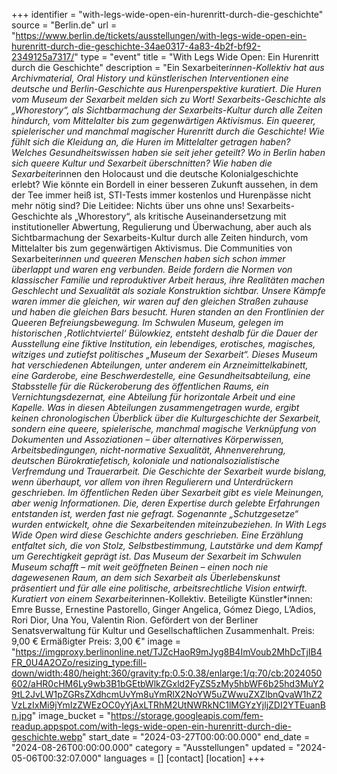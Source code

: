 +++
identifier = "with-legs-wide-open-ein-hurenritt-durch-die-geschichte"
source = "Berlin.de"
url = "https://www.berlin.de/tickets/ausstellungen/with-legs-wide-open-ein-hurenritt-durch-die-geschichte-34ae0317-4a83-4b2f-bf92-2349125a7317/"
type = "event"
title = "With Legs Wide Open: Ein Hurenritt durch die Geschichte"
description = "Ein Sexarbeiter*innen-Kollektiv hat aus Archivmaterial, Oral History und künstlerischen Interventionen eine deutsche und Berlin-Geschichte aus Hurenperspektive kuratiert.
Die Huren vom Museum der Sexarbeit melden sich zu Wort! Sexarbeits-Geschichte als „Whorestory“, als Sichtbarmachung der Sexarbeits-Kultur durch alle Zeiten hindurch, vom Mittelalter bis zum gegenwärtigen Aktivismus. Ein queerer, spielerischer und manchmal magischer Hurenritt durch die Geschichte!
Wie fühlt sich die Kleidung an, die Huren im Mittelalter getragen haben? Welches Gesundheitswissen haben sie seit jeher geteilt? Wo in Berlin haben sich queere Kultur und Sexarbeit überschnitten? Wie haben die Sexarbeiter*innen den Holocaust und die deutsche Kolonialgeschichte erlebt? Wie könnte ein Bordell in einer besseren Zukunft aussehen, in dem der Tee immer heiß ist, STI-Tests immer kostenlos und Hurenpässe nicht mehr nötig sind?
Die Leitidee: Nichts über uns ohne uns! Sexarbeits-Geschichte als „Whorestory“, als kritische Auseinandersetzung mit institutioneller Abwertung, Regulierung und Überwachung, aber auch als Sichtbarmachung der Sexarbeits-Kultur durch alle Zeiten hindurch, vom Mittelalter bis zum gegenwärtigen Aktivismus.
Die Communities von Sexarbeiter*innen und queeren Menschen haben sich schon immer überlappt und waren eng verbunden. Beide fordern die Normen von klassischer Familie und reproduktiver Arbeit heraus, ihre Realitäten machen Geschlecht und Sexualität als soziale Konstruktion sichtbar. Unsere Kämpfe waren immer die gleichen, wir waren auf den gleichen Straßen zuhause und haben die gleichen Bars besucht. Huren standen an den Frontlinien der Queeren Befreiungsbewegung. Im Schwulen Museum, gelegen im historischen ‚Rotlichtviertel‘ Bülowkiez, entsteht deshalb für die Dauer der Ausstellung eine fiktive Institution, ein lebendiges, erotisches, magisches, witziges und zutiefst politisches „Museum der Sexarbeit“. Dieses Museum hat verschiedenen Abteilungen, unter anderem ein Arzneimittelkabinett, eine Garderobe, eine Beschwerdestelle, eine Gesundheitsabteilung, eine Stabsstelle für die Rückeroberung des öffentlichen Raums, ein Vernichtungsdezernat, eine Abteilung für horizontale Arbeit und eine Kapelle. Was in diesen Abteilungen zusammengetragen wurde, ergibt keinen chronologischen Überblick über die Kulturgeschichte der Sexarbeit, sondern eine queere, spielerische, manchmal magische Verknüpfung von Dokumenten und Assoziationen – über alternatives Körperwissen, Arbeitsbedingungen, nicht-normative Sexualität, Ahnenverehrung, deutschen Bürokratiefetisch, koloniale und nationalsozialistische Verfremdung und Trauerarbeit.
Die Geschichte der Sexarbeit wurde bislang, wenn überhaupt, vor allem von ihren Regulierern und Unterdrückern geschrieben. Im öffentlichen Reden über Sexarbeit gibt es viele Meinungen, aber wenig Informationen. Die, deren Expertise durch gelebte Erfahrungen entstanden ist, werden fast nie gefragt. Sogenannte „Schutzgesetze“ wurden entwickelt, ohne die Sexarbeitenden miteinzubeziehen. In With Legs Wide Open wird diese Geschichte anders geschrieben. Eine Erzählung entfaltet sich, die von Stolz, Selbstbestimmung, Lautstärke und dem Kampf um Gerechtigkeit geprägt ist. Das Museum der Sexarbeit im Schwulen Museum schafft – mit weit geöffneten Beinen – einen noch nie dagewesenen Raum, an dem sich Sexarbeit als Überlebenskunst präsentiert und für alle eine politische, arbeitsrechtliche Vision entwirft.
Kuratiert von einem Sexarbeiter*innen-Kollektiv.
Beteiligte Künstler*innen: Emre Busse, Ernestine Pastorello, Ginger Angelica, Gómez Diego, L’Adios, Rori Dior, Una You, Valentin Rion.
Gefördert von der Berliner Senatsverwaltung für Kultur und Gesellschaftlichen Zusammenhalt.
Preis: 9,00 €
Ermäßigter Preis: 3,00 €"
image = "https://imgproxy.berlinonline.net/TJZcHaoR9mJyg8B4ImVoub2MhDcTjIB4FR_0U4A2OZo/resizing_type:fill-down/width:480/height:360/gravity:fp:0.5:0.38/enlarge:1/q:70/cb:2024050602/aHR0cHM6Ly9wb3B1bGEtbWlkZGxld2FyZS5zMy5hbWF6b25hd3MuY29tL2JvLW1pZGRsZXdhcmUvYm8uYmRlX2NoYW5uZWwuZXZlbnQvaW1hZ2VzLzIxMi9jYmIzZWEzOC0yYjAxLTRhM2UtNWRkNC1lMGYzYjljZDI2YTEuanBn.jpg"
image_bucket = "https://storage.googleapis.com/fem-readup.appspot.com/with-legs-wide-open-ein-hurenritt-durch-die-geschichte.webp"
start_date = "2024-03-27T00:00:00.000"
end_date = "2024-08-26T00:00:00.000"
category = "Ausstellungen"
updated = "2024-05-06T00:32:07.000"
languages = []
[contact]
[location]
+++